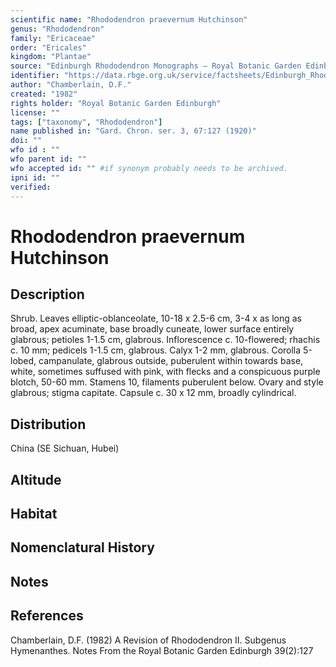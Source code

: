```yaml
---
scientific name: "Rhododendron praevernum Hutchinson"
genus: "Rhododendron"
family: "Ericaceae"
order: "Ericales"
kingdom: "Plantae"
source: "Edinburgh Rhododendron Monographs – Royal Botanic Garden Edinburgh"
identifier: "https://data.rbge.org.uk/service/factsheets/Edinburgh_Rhododendron_Monographs.xhtml"
author: "Chamberlain, D.F."
created: "1982"
rights holder: "Royal Botanic Garden Edinburgh"
license: ""
tags: ["taxonomy", "Rhododendron"]
name published in: "Gard. Chron. ser. 3, 67:127 (1920)"
doi: ""
wfo id : ""
wfo parent id: ""
wfo accepted id: "" #if synonym probably needs to be archived.                      
ipni id: ""
verified:
---
```


                       

# Rhododendron praevernum Hutchinson

## Description
Shrub. Leaves elliptic-oblanceolate, 10-18 x 2.5-6 cm, 3-4 x as long as broad, apex acuminate, base broadly cuneate, lower surface entirely glabrous; petioles 1-1.5 cm, glabrous. Inflorescence c. 10-flowered; rhachis c. 10 mm; pedicels 1-1.5 cm, glabrous. Calyx 1-2 mm, glabrous. Corolla 5-lobed, campanulate, glabrous outside, puberulent within towards base, white, sometimes suffused with pink, with flecks and a conspicuous purple blotch, 50-60 mm. Stamens 10, filaments puberulent below. Ovary and style glabrous; stigma capitate. Capsule c. 30 x 12 mm, broadly cylindrical.

## Distribution
China (SE Sichuan, Hubei)

## Altitude


## Habitat


## Nomenclatural History

                       
## Notes


## References

Chamberlain, D.F. (1982) A Revision of Rhododendron II. Subgenus Hymenanthes. Notes From the Royal Botanic Garden Edinburgh 39(2):127
